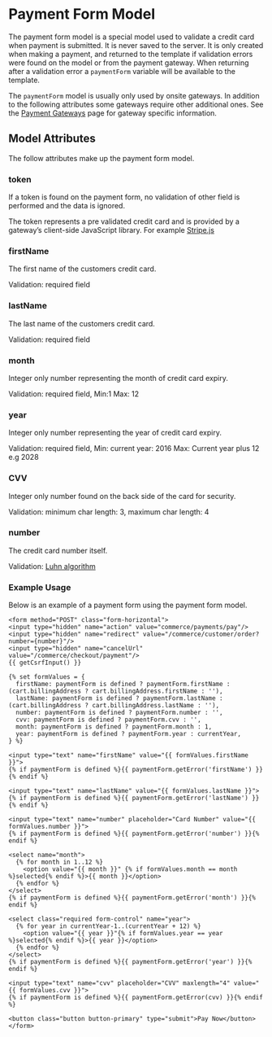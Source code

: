 # Payment Form Model

The payment form model is a special model used to validate a credit card when payment is submitted. It is never saved to the server. It is only created when making a payment, and returned to the template if validation errors were found on the model or from the payment gateway. When returning after a validation error a `paymentForm` variable will be available to the template.

The `paymentForm` model is usually only used by onsite gateways. In addition to the following attributes some gateways require other additional ones. See the [Payment Gateways](payment-gateways.md) page for gateway specific information.

## Model Attributes

The follow attributes make up the payment form model.

### token

If a token is found on the payment form, no validation of other field is performed and the data is ignored.

The token represents a pre validated credit card and is provided by a gateway’s client-side JavaScript library. For example [Stripe.js](https://stripe.com/docs/stripe-js)

### firstName

The first name of the customers credit card.

Validation: required field

### lastName

The last name of the customers credit card.

Validation: required field

### month

Integer only number representing the month of credit card expiry.

Validation: required field, Min:1 Max: 12

### year

Integer only number representing the year of credit card expiry.

Validation: required field, Min: current year: 2016 Max: Current year plus 12 e.g 2028

### CVV

Integer only number found on the back side of the card for security.

Validation: minimum char length: 3, maximum char length: 4

### number

The credit card number itself.

Validation: [Luhn algorithm](https://en.wikipedia.org/wiki/Luhn_algorithm)

### Example Usage

Below is an example of a payment form using the payment form model.

```twig
<form method="POST" class="form-horizontal">
<input type="hidden" name="action" value="commerce/payments/pay"/>
<input type="hidden" name="redirect" value="/commerce/customer/order?number={number}"/>
<input type="hidden" name="cancelUrl" value="/commerce/checkout/payment"/>
{{ getCsrfInput() }}

{% set formValues = {
  firstName: paymentForm is defined ? paymentForm.firstName : (cart.billingAddress ? cart.billingAddress.firstName : ''),
  lastName: paymentForm is defined ? paymentForm.lastName : (cart.billingAddress ? cart.billingAddress.lastName : ''),
  number: paymentForm is defined ? paymentForm.number : '',
  cvv: paymentForm is defined ? paymentForm.cvv : '',
  month: paymentForm is defined ? paymentForm.month : 1,
  year: paymentForm is defined ? paymentForm.year : currentYear,
} %}

<input type="text" name="firstName" value="{{ formValues.firstName }}">
{% if paymentForm is defined %}{{ paymentForm.getError('firstName') }}{% endif %}

<input type="text" name="lastName" value="{{ formValues.lastName }}">
{% if paymentForm is defined %}{{ paymentForm.getError('lastName') }}{% endif %}

<input type="text" name="number" placeholder="Card Number" value="{{ formValues.number }}">
{% if paymentForm is defined %}{{ paymentForm.getError('number') }}{% endif %}

<select name="month">
  {% for month in 1..12 %}
    <option value="{{ month }}" {% if formValues.month == month %}selected{% endif %}>{{ month }}</option>
  {% endfor %}
</select>
{% if paymentForm is defined %}{{ paymentForm.getError('month') }}{% endif %}

<select class="required form-control" name="year">
  {% for year in currentYear-1..(currentYear + 12) %}
    <option value="{{ year }}"{% if formValues.year == year %}selected{% endif %}>{{ year }}</option>
  {% endfor %}
</select>
{% if paymentForm is defined %}{{ paymentForm.getError('year') }}{% endif %}

<input type="text" name="cvv" placeholder="CVV" maxlength="4" value="{{ formValues.cvv }}">
{% if paymentForm is defined %}{{ paymentForm.getError(cvv) }}{% endif %}

<button class="button button-primary" type="submit">Pay Now</button>
</form>
```
